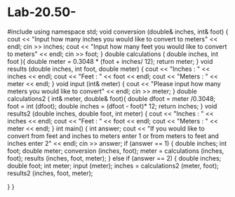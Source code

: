 # Lab-20.50-
#include <iostream>
using namespace std;
void conversion (double& inches, int& foot) {
  cout << "Input how many inches you would like to convert to meters" << endl;
  cin >> inches;
  cout << "Input how many feet you would like to convert to meters" << endl;
  cin >> foot;
}
double calculations ( double inches, int foot ){ 
  double meter = 0.3048 * (foot + inches/ 12); 
  return meter;
}
void results (double inches, int foot, double meter) { 
 cout << "Inches : " << inches << endl;
 cout << "Feet : " << foot << endl;
 cout << "Meters : " << meter << endl;
}
void input (int& meter) {
cout << "Please input how many meters you would like to convert" << endl;
cin >> meter;
}
double calculations2 ( int& meter, double& foot){
  double dfoot = meter /0.3048; 
  foot = int (dfoot);
  double inches = (dfoot - foot)* 12;
  return inches;
}
void results2 (double inches, double foot, int meter) { 
 cout << "Inches : " << inches << endl;
 cout << "Feet : " << foot << endl;
 cout << "Meters : " << meter << endl;
}
int main() {
  int answer; 
 cout << "If you would like to convert from feet and inches to meters enter 1 or from meters to feet and inches enter 2" << endl;
 cin >> answer;
 if (answer == 1) {
   double inches;
  int foot;
  double meter;
  conversion (inches, foot);
  meter = calculations (inches, foot);
  results (inches, foot, meter);
 }
 else if (answer == 2) {
   double inches;
  double foot;
  int meter;
  input (meter);
  inches = calculations2 (meter, foot);
  results2 (inches, foot, meter);

 }
}
